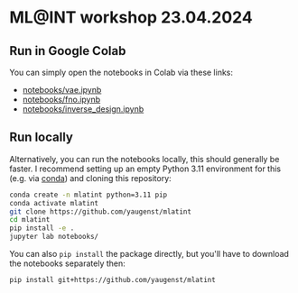 # ML@INT workshop 23.04.2024

## Run in Google Colab

You can simply open the notebooks in Colab via these links:
 - [notebooks/vae.ipynb](https://colab.research.google.com/github/yaugenst/mlatint/blob/master/notebooks/vae.ipynb)
 - [notebooks/fno.ipynb](https://colab.research.google.com/github/yaugenst/mlatint/blob/master/notebooks/fno.ipynb)
 - [notebooks/inverse_design.ipynb](https://colab.research.google.com/github/yaugenst/mlatint/blob/master/notebooks/inverse_design.ipynb)

## Run locally

Alternatively, you can run the notebooks locally, this should generally be faster.
I recommend setting up an empty Python 3.11 environment for this (e.g. via [conda](https://github.com/conda-forge/miniforge)) and cloning this repository:

```bash
conda create -n mlatint python=3.11 pip
conda activate mlatint
git clone https://github.com/yaugenst/mlatint
cd mlatint
pip install -e .
jupyter lab notebooks/
```

You can also `pip install` the package directly, but you'll have to download the notebooks separately then:
```bash
pip install git+https://github.com/yaugenst/mlatint
```

